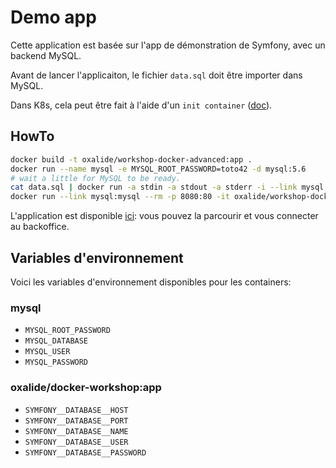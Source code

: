 # Demo app

Cette application est basée sur l'app de démonstration de Symfony, avec un backend MySQL.

Avant de lancer l'applicaiton, le fichier ``data.sql`` doit être importer dans MySQL.

Dans K8s, cela peut être fait à l'aide d'un ``init container`` ([doc](http://kubernetes.io/docs/user-guide/production-pods/#handling-initialization)).

## HowTo

```bash
docker build -t oxalide/workshop-docker-advanced:app .
docker run --name mysql -e MYSQL_ROOT_PASSWORD=toto42 -d mysql:5.6
# wait a little for MySQL to be ready.
cat data.sql | docker run -a stdin -a stdout -a stderr -i --link mysql:mysql --rm mysql:5.6 sh -c 'exec mysql -hmysql -uroot -ptoto42'
docker run --link mysql:mysql --rm -p 8080:80 -it oxalide/workshop-docker-advanced:app
```

L'application est disponible [ici](http://localhost:8080): vous pouvez la parcourir et vous connecter au backoffice.

## Variables d'environnement

Voici les variables d'environnement disponibles pour les containers:

### mysql

* ``MYSQL_ROOT_PASSWORD``
* ``MYSQL_DATABASE``
* ``MYSQL_USER``
* ``MYSQL_PASSWORD``

### oxalide/docker-workshop:app

* ``SYMFONY__DATABASE__HOST``
* ``SYMFONY__DATABASE__PORT``
* ``SYMFONY__DATABASE__NAME``
* ``SYMFONY__DATABASE__USER``
* ``SYMFONY__DATABASE__PASSWORD``
